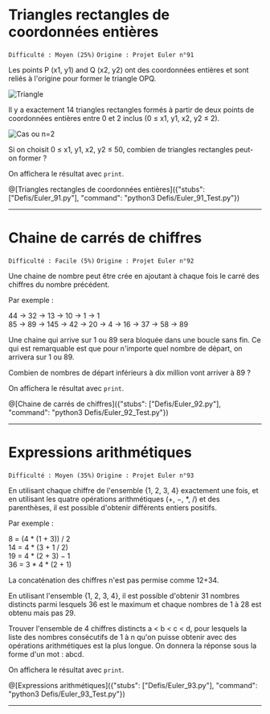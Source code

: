 # Triangles rectangles de coordonnées entières
`Difficulté : Moyen (25%)`
`Origine : Projet Euler n°91`

Les points P (x1, y1) and Q (x2, y2) ont des coordonnées entières et sont reliés à l'origine pour former le triangle OPQ.

![Triangle](https://projecteuler.net/project/images/p091_1.gif)

Il y a exactement 14 triangles rectangles formés à partir de deux points de coordonnées entières entre 0 et 2 inclus (0 ≤ x1, y1, x2, y2 ≤ 2).

![ Cas ou n=2](https://projecteuler.net/project/images/p091_2.gif)

Si on choisit 0 ≤ x1, y1, x2, y2 ≤ 50, combien de triangles rectangles peut-on former ?

On affichera le résultat avec `print`.

@[Triangles rectangles de coordonnées entières]({"stubs": ["Defis/Euler_91.py"], "command": "python3 Defis/Euler_91_Test.py"})

---

# Chaine de carrés de chiffres 
`Difficulté : Facile (5%)`
`Origine : Projet Euler n°92`

Une chaine de nombre peut être crée en ajoutant à chaque fois le carré des chiffres du nombre précédent.

Par exemple : 

44 → 32 → 13 → 10 → 1 → 1  
85 → 89 → 145 → 42 → 20 → 4 → 16 → 37 → 58 → 89  

Une chaine qui arrive sur 1 ou 89 sera bloquée dans une boucle sans fin. Ce qui est remarquable est que pour n'importe quel nombre de départ, on arrivera sur 1 ou 89.

Combien de nombres de départ inférieurs à dix million vont arriver à 89 ?

On affichera le résultat avec `print`.

@[Chaine de carrés de chiffres]({"stubs": ["Defis/Euler_92.py"], "command": "python3 Defis/Euler_92_Test.py"})

---

# Expressions arithmétiques
`Difficulté : Moyen (35%)`
`Origine : Projet Euler n°93`

En utilisant chaque chiffre de l'ensemble {1, 2, 3, 4} exactement une fois, et en utilisant les quatre opérations arithmétiques  (+, −, *, /) et des parenthèses, il est possible d'obtenir différents entiers positifs.

Par exemple :

8 = (4 * (1 + 3)) / 2  
14 = 4 * (3 + 1 / 2)  
19 = 4 * (2 + 3) − 1  
36 = 3 * 4 * (2 + 1)  

La concaténation des chiffres n'est pas permise comme 12+34.

En utilisant l'ensemble {1, 2, 3, 4}, il est possible d'obtenir 31 nombres distincts parmi lesquels 36 est le maximum et chaque nombres de 1 à 28 est obtenu mais pas 29.

Trouver l'ensemble de 4 chiffres distincts a < b < c < d, pour lesquels la liste des nombres consécutifs de 1 à n qu'on puisse obtenir avec des opérations arithmétiques est la plus longue. On donnera la réponse sous la forme d'un mot : abcd.

On affichera le résultat avec `print`.

@[Expressions arithmétiques]({"stubs": ["Defis/Euler_93.py"], "command": "python3 Defis/Euler_93_Test.py"})

---
